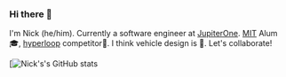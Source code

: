 ### Hi there 👋

I'm Nick (he/him). Currently a software engineer at [JupiterOne](https://jupiterone.com/). [MIT](https://github.com/ndowmon/Masters-Thesis) Alum 🎓, [hyperloop](https://news.mit.edu/2019/overcoming-obstacles-hyperloop-competition-0828) competitor🚀. I think vehicle design is 💯. Let's collaborate!

[![Nick's's GitHub stats](https://github-readme-stats.vercel.app/api?username=ndowmon)

<!--
**ndowmon/ndowmon** is a ✨ _special_ ✨ repository because its `README.md` (this file) appears on your GitHub profile.

Here are some ideas to get you started:

- 🔭 I’m currently working on ...
- 🌱 I’m currently learning ...
- 👯 I’m looking to collaborate on ...
- 🤔 I’m looking for help with ...
- 💬 Ask me about ...
- 📫 How to reach me: ...
- 😄 Pronouns: ...
- ⚡ Fun fact: ...
-->
